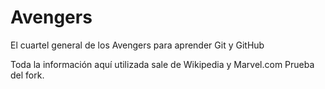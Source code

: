 # Avengers

El cuartel general de los Avengers para aprender Git y GitHub

Toda la información aquí utilizada sale de Wikipedia y Marvel.com
Prueba del fork.
